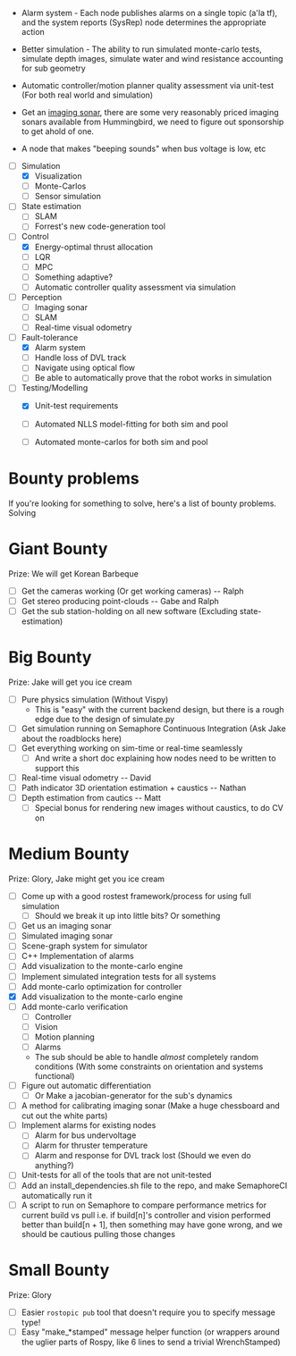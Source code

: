 * Alarm system - Each node publishes alarms on a single topic (a'la tf), and the system reports (SysRep) node determines the appropriate action
* Better simulation - The ability to run simulated monte-carlo tests, simulate depth images, simulate water and wind resistance accounting for sub geometry
* Automatic controller/motion planner quality assessment via unit-test (For both real world and simulation)

* Get an [imaging sonar](http://www.humminbird.com/Category/Technology/Down-Imaging/), there are some very reasonably priced imaging sonars available from Hummingbird, we need to figure out sponsorship to get ahold of one.

* A node that makes "beeping sounds" when bus voltage is low, etc

* [ ] Simulation
    * [x] Visualization
    * [ ] Monte-Carlos
    * [ ] Sensor simulation

* [ ] State estimation
    * [ ] SLAM
    * [ ] Forrest's new code-generation tool

* [ ] Control
    * [x] Energy-optimal thrust allocation
    * [ ] LQR
    * [ ] MPC
    * [ ] Something adaptive?
    * [ ] Automatic controller quality assessment via simulation

* [ ] Perception
    * [ ] Imaging sonar
    * [ ] SLAM
    * [ ] Real-time visual odometry

* [ ] Fault-tolerance
    * [x] Alarm system
    * [ ] Handle loss of DVL track
    * [ ] Navigate using optical flow
    * [ ] Be able to automatically prove that the robot works in simulation

* [ ] Testing/Modelling
    * [x] Unit-test requirements
    * [ ] Automated NLLS model-fitting for both sim and pool
    * [ ] Automated monte-carlos for both sim and pool


# Bounty problems

If you're looking for something to solve, here's a list of bounty problems. Solving

# Giant Bounty
Prize: We will get Korean Barbeque

* [ ] Get the cameras working (Or get working cameras) -- Ralph
* [ ] Get stereo producing point-clouds -- Gabe and Ralph
* [ ] Get the sub station-holding on all new software (Excluding state-estimation)

# Big Bounty
Prize: Jake will get you ice cream

* [ ] Pure physics simulation (Without Vispy)
    - This is "easy" with the current backend design, but there is a rough edge due to the design of simulate.py
* [ ] Get simulation running on Semaphore Continuous Integration (Ask Jake about the roadblocks here)
* [ ] Get everything working on sim-time or real-time seamlessly
    * [ ] And write a short doc explaining how nodes need to be written to support this
* [ ] Real-time visual odometry -- David
* [ ] Path indicator 3D orientation estimation + caustics -- Nathan
* [ ] Depth estimation from cautics -- Matt
    * [ ] Special bonus for rendering new images without caustics, to do CV on

# Medium Bounty
Prize: Glory, Jake might get you ice cream

* [ ] Come up with a good rostest framework/process for using full simulation
    * [ ] Should we break it up into little bits? Or something
* [ ] Get us an imaging sonar
* [ ] Simulated imaging sonar
* [ ] Scene-graph system for simulator
* [ ] C++ Implementation of alarms
* [ ] Add visualization to the monte-carlo engine
* [ ] Implement simulated integration tests for all systems
* [ ] Add monte-carlo optimization for controller
* [x] Add visualization to the monte-carlo engine
* [ ] Add monte-carlo verification
    * [ ] Controller
    * [ ] Vision
    * [ ] Motion planning
    * [ ] Alarms
    * The sub should be able to handle *almost* completely random conditions (With some constraints on orientation and systems functional)
* [ ] Figure out automatic differentiation
    * [ ] Or Make a jacobian-generator for the sub's dynamics
* [ ] A method for calibrating imaging sonar (Make a huge chessboard and cut out the white parts)
* [ ] Implement alarms for existing nodes
    * [ ] Alarm for bus undervoltage
    * [ ] Alarm for thruster temperature
    * [ ] Alarm and response for DVL track lost (Should we even do anything?)
* [ ] Unit-tests for all of the tools that are not unit-tested
* [ ] Add an install_dependencies.sh file to the repo, and make SemaphoreCI automatically run it
* [ ] A script to run on Semaphore to compare performance metrics for current build vs pull
    i.e. if build[n]'s controller and vision performed better than build[n + 1], then something may have gone wrong, and we should be cautious pulling those changes

# Small Bounty
Prize: Glory

* [ ] Easier `rostopic pub` tool that doesn't require you to specify message type!
* [ ] Easy "make_*stamped" message helper function (or wrappers around the uglier parts of Rospy, like 6 lines to send a trivial WrenchStamped)
